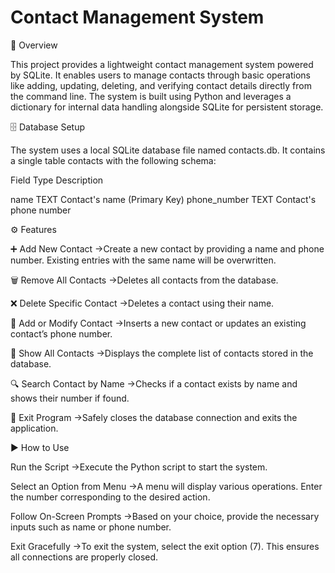 # Contact Management System

📌 Overview

This project provides a lightweight contact management system powered by SQLite. It enables users to manage contacts through basic operations like adding, updating, deleting, and verifying contact details directly from the command line. The system is built using Python and leverages a dictionary for internal data handling alongside SQLite for persistent storage.

🗄️ Database Setup

The system uses a local SQLite database file named contacts.db.
It contains a single table contacts with the following schema:

Field	Type	Description

name	TEXT	Contact's name (Primary Key)
phone_number	TEXT	Contact's phone number

⚙️ Features

➕ Add New Contact
->Create a new contact by providing a name and phone number. Existing entries with the same name will be overwritten.

🗑️ Remove All Contacts
->Deletes all contacts from the database.

❌ Delete Specific Contact
->Deletes a contact using their name.

🔁 Add or Modify Contact
->Inserts a new contact or updates an existing contact’s phone number.

📄 Show All Contacts
->Displays the complete list of contacts stored in the database.

🔍 Search Contact by Name
->Checks if a contact exists by name and shows their number if found.

🚪 Exit Program
->Safely closes the database connection and exits the application.

▶️ How to Use

Run the Script
->Execute the Python script to start the system.

Select an Option from Menu
->A menu will display various operations. Enter the number corresponding to the desired action.

Follow On-Screen Prompts
->Based on your choice, provide the necessary inputs such as name or phone number.

Exit Gracefully
->To exit the system, select the exit option (7). This ensures all connections are properly closed.
